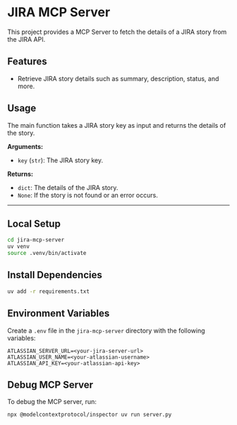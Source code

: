 # JIRA MCP Server

This project provides a MCP Server to fetch the details of a JIRA story from the JIRA API.

## Features
- Retrieve JIRA story details such as summary, description, status, and more.

## Usage
The main function takes a JIRA story key as input and returns the details of the story.

**Arguments:**
- `key` (`str`): The JIRA story key.

**Returns:**
- `dict`: The details of the JIRA story.
- `None`: If the story is not found or an error occurs.

---

## Local Setup
```bash
cd jira-mcp-server
uv venv
source .venv/bin/activate
```

## Install Dependencies
```bash
uv add -r requirements.txt
```

## Environment Variables
Create a `.env` file in the `jira-mcp-server` directory with the following variables:

```env
ATLASSIAN_SERVER_URL=<your-jira-server-url>
ATLASSIAN_USER_NAME=<your-atlassian-username>
ATLASSIAN_API_KEY=<your-atlassian-api-key>
```

## Debug MCP Server
To debug the MCP server, run:
```bash
npx @modelcontextprotocol/inspector uv run server.py
